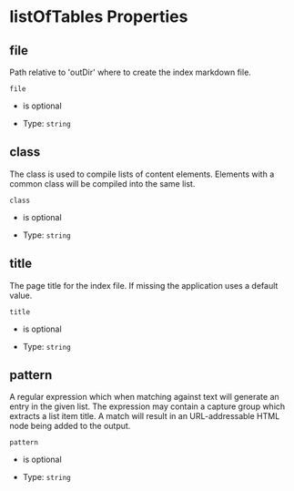 # listOfTables Properties



## file

Path relative to 'outDir' where to create the index markdown file.

`file`

*   is optional

*   Type: `string`

## class

The class is used to compile lists of content elements. Elements with a common class will be compiled into the same list.

`class`

*   is optional

*   Type: `string`

## title

The page title for the index file. If missing the application uses a default value.

`title`

*   is optional

*   Type: `string`

## pattern

A regular expression which when matching against text will generate an entry in the given list. The expression may contain a capture group which extracts a list item title. A match will result in an URL-addressable HTML node being added to the output.

`pattern`

*   is optional

*   Type: `string`
